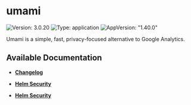 # umami

![Version: 3.0.20](https://img.shields.io/badge/Version-3.0.20-informational?style=flat-square) ![Type: application](https://img.shields.io/badge/Type-application-informational?style=flat-square) ![AppVersion: "1.40.0"](https://img.shields.io/badge/AppVersion-"1.40.0"-informational?style=flat-square)

Umami is a simple, fast, privacy-focused alternative to Google Analytics.

## Available Documentation

- [**Changelog**](CHANGELOG)

- [**Helm Security**](container-security)

- [**Helm Security**](helm-security)


